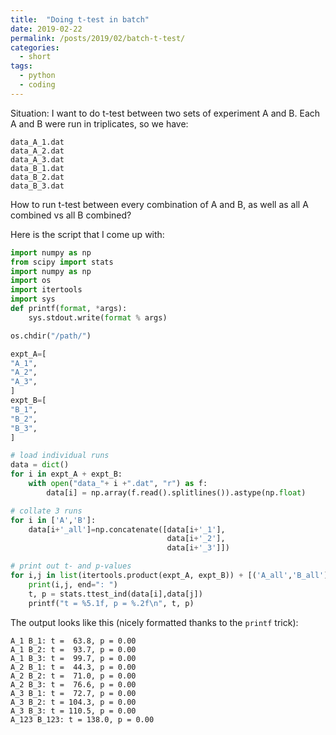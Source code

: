```yaml
---
title:  "Doing t-test in batch"
date: 2019-02-22
permalink: /posts/2019/02/batch-t-test/
categories: 
  - short
tags:
  - python
  - coding
---
```

Situation: I want to do t-test between two sets of experiment A and B. Each A and B were run in triplicates, so we have: 
```
data_A_1.dat
data_A_2.dat
data_A_3.dat
data_B_1.dat
data_B_2.dat
data_B_3.dat
```
How to run t-test between every combination of A and B, as well as all A combined vs all B combined? 

Here is the script that I come up with:

```python
import numpy as np
from scipy import stats
import numpy as np
import os
import itertools
import sys
def printf(format, *args):
    sys.stdout.write(format % args)

os.chdir("/path/")

expt_A=[
"A_1",
"A_2",
"A_3",
]
expt_B=[
"B_1",
"B_2",
"B_3",
]

# load individual runs
data = dict()
for i in expt_A + expt_B:
    with open("data_"+ i +".dat", "r") as f:
        data[i] = np.array(f.read().splitlines()).astype(np.float)

# collate 3 runs
for i in ['A','B']:
    data[i+'_all']=np.concatenate([data[i+'_1'],
                                   data[i+'_2'],
                                   data[i+'_3']])

# print out t- and p-values
for i,j in list(itertools.product(expt_A, expt_B)) + [('A_all','B_all')]:
    print(i,j, end=": ")
    t, p = stats.ttest_ind(data[i],data[j])
    printf("t = %5.1f, p = %.2f\n", t, p)
```

The output looks like this (nicely formatted thanks to the `printf` trick):
```
A_1 B_1: t =  63.8, p = 0.00
A_1 B_2: t =  93.7, p = 0.00
A_1 B_3: t =  99.7, p = 0.00
A_2 B_1: t =  44.3, p = 0.00
A_2 B_2: t =  71.0, p = 0.00
A_2 B_3: t =  76.6, p = 0.00
A_3 B_1: t =  72.7, p = 0.00
A_3 B_2: t = 104.3, p = 0.00
A_3 B_3: t = 110.5, p = 0.00
A_123 B_123: t = 138.0, p = 0.00
```
